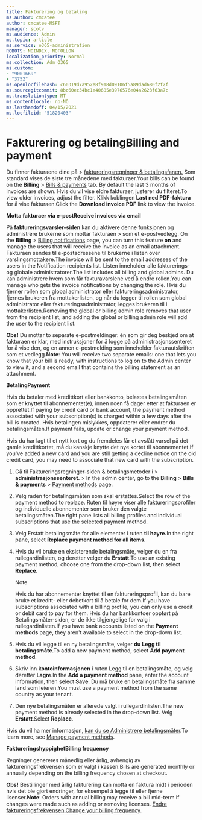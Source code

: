 ```yaml
---
title: Fakturering og betaling
ms.author: cmcatee
author: cmcatee-MSFT
manager: scotv
ms.audience: Admin
ms.topic: article
ms.service: o365-administration
ROBOTS: NOINDEX, NOFOLLOW
localization_priority: Normal
ms.collection: Adm_O365
ms.custom:
- "9001669"
- "3752"
ms.openlocfilehash: c60319d7a952e8f918d09106f5a89dad680f2f2f
ms.sourcegitcommit: 8bc60ec34bc1e40685e3976576e04a2623f63a7c
ms.translationtype: MT
ms.contentlocale: nb-NO
ms.lasthandoff: 04/15/2021
ms.locfileid: "51820403"
---
```

# <a name="billing-and-payment"></a><span data-ttu-id="5e098-102">Fakturering og betaling</span><span class="sxs-lookup"><span data-stu-id="5e098-102">Billing and payment</span></span>

<span data-ttu-id="5e098-103">Du finner fakturaene dine på  >  [faktureringsregninger & betalingsfanen.](https://go.microsoft.com/fwlink/p/?linkid=848039)  Som standard vises de siste tre månedene med fakturaer.</span><span class="sxs-lookup"><span data-stu-id="5e098-103">Your bills can be found on the **Billing** > [Bills & payments](https://go.microsoft.com/fwlink/p/?linkid=848039) tab.  By default the last 3 months of invoices are shown.</span></span>  <span data-ttu-id="5e098-104">Hvis du vil vise eldre fakturaer, justerer du filteret.</span><span class="sxs-lookup"><span data-stu-id="5e098-104">To view older invoices, adjust the filter.</span></span>  <span data-ttu-id="5e098-105">Klikk koblingen **Last ned PDF-faktura** for å vise fakturaen.</span><span class="sxs-lookup"><span data-stu-id="5e098-105">Click the **Download invoice PDF** link to view the invoice.</span></span>

<span data-ttu-id="5e098-106">**Motta fakturaer via e-post**</span><span class="sxs-lookup"><span data-stu-id="5e098-106">**Receive invoices via email**</span></span>

<span data-ttu-id="5e098-107">På **faktureringsvarsler-siden** kan du aktivere denne funksjonen og administrere brukerne som mottar fakturaen  >  [](https://go.microsoft.com/fwlink/p/?linkid=853212) som et e-postvedlegg. </span><span class="sxs-lookup"><span data-stu-id="5e098-107">On the **Billing** > [Billing notifications](https://go.microsoft.com/fwlink/p/?linkid=853212) page, you can turn this feature **on** and manage the users that will receive the invoice as an email attachment.</span></span> <span data-ttu-id="5e098-108">Fakturaen sendes til e-postadressene til brukerne i listen over varslingsmottakere.</span><span class="sxs-lookup"><span data-stu-id="5e098-108">The invoice will be sent to the email addresses of the users in the Notification recipients list.</span></span> <span data-ttu-id="5e098-109">Listen inneholder alle fakturerings- og globale administratorer.</span><span class="sxs-lookup"><span data-stu-id="5e098-109">The list includes all billing and global admins.</span></span>  <span data-ttu-id="5e098-110">Du kan administrere hvem som får fakturavarslene ved å endre rollen.</span><span class="sxs-lookup"><span data-stu-id="5e098-110">You can manage who gets the invoice notifications by changing the role.</span></span>  <span data-ttu-id="5e098-111">Hvis du fjerner rollen som global administrator eller faktureringsadministrator, fjernes brukeren fra mottakerlisten, og når du legger til rollen som global administrator eller faktureringsadministrator, legges brukeren til i mottakerlisten.</span><span class="sxs-lookup"><span data-stu-id="5e098-111">Removing the global or billing admin role removes that user from the recipient list, and adding the global or billing admin role will add the user to the recipient list.</span></span>

<span data-ttu-id="5e098-112">**Obs!** Du mottar to separate e-postmeldinger: én som gir deg beskjed om at fakturaen er klar, med instruksjoner for å logge på administrasjonssenteret for å vise den, og en annen e-postmelding som inneholder fakturautskriften som et vedlegg.</span><span class="sxs-lookup"><span data-stu-id="5e098-112">**Note**: You will receive two separate emails: one that lets you know that your bill is ready, with instructions to log on to the Admin center to view it, and a second email that contains the billing statement as an attachment.</span></span>

<span data-ttu-id="5e098-113">**Betaling**</span><span class="sxs-lookup"><span data-stu-id="5e098-113">**Payment**</span></span>

<span data-ttu-id="5e098-114">Hvis du betaler med kredittkort eller bankkonto, belastes betalingsmåten som er knyttet til abonnementet(e), innen noen få dager etter at fakturaen er opprettet.</span><span class="sxs-lookup"><span data-stu-id="5e098-114">If paying by credit card or bank account, the payment method associated with your subscription(s) is charged within a few days after the bill is created.</span></span> <span data-ttu-id="5e098-115">Hvis betalingen mislykkes, oppdaterer eller endrer du betalingsmåten.</span><span class="sxs-lookup"><span data-stu-id="5e098-115">If payment fails, update or change your payment method.</span></span>

<span data-ttu-id="5e098-116">Hvis du har lagt til et nytt kort og du fremdeles får et avslått varsel på det gamle kredittkortet, må du kanskje knytte det nye kortet til abonnementet.</span><span class="sxs-lookup"><span data-stu-id="5e098-116">If you've added a new card and you are still getting a decline notice on the old credit card, you may need to associate that new card with the subscription.</span></span>

1. <span data-ttu-id="5e098-117">Gå til Faktureringsregninger-siden & betalingsmetoder i   >  **administrasjonssenteret.**  >  [](https://go.microsoft.com/fwlink/p/?linkid=2018806)</span><span class="sxs-lookup"><span data-stu-id="5e098-117">In the admin center, go to the **Billing** > **Bills & payments** > [Payment methods](https://go.microsoft.com/fwlink/p/?linkid=2018806) page.</span></span>

2. <span data-ttu-id="5e098-118">Velg raden for betalingsmåten som skal erstattes.</span><span class="sxs-lookup"><span data-stu-id="5e098-118">Select the row of the payment method to replace.</span></span> <span data-ttu-id="5e098-119">Ruten til høyre viser alle faktureringsprofiler og individuelle abonnementer som bruker den valgte betalingsmåten.</span><span class="sxs-lookup"><span data-stu-id="5e098-119">The right pane lists all billing profiles and individual subscriptions that use the selected payment method.</span></span>

3. <span data-ttu-id="5e098-120">Velg Erstatt betalingsmåte for alle elementer i ruten **til høyre.**</span><span class="sxs-lookup"><span data-stu-id="5e098-120">In the right pane, select **Replace payment method for all items**.</span></span>

4. <span data-ttu-id="5e098-121">Hvis du vil bruke en eksisterende betalingsmåte, velger du en fra rullegardinlisten, og deretter velger du **Erstatt**.</span><span class="sxs-lookup"><span data-stu-id="5e098-121">To use an existing payment method, choose one from the drop-down list, then select **Replace**.</span></span>

    > [!NOTE]
    > <span data-ttu-id="5e098-122">Hvis du har abonnementer knyttet til en faktureringsprofil, kan du bare bruke et kreditt- eller debetkort til å betale for dem.</span><span class="sxs-lookup"><span data-stu-id="5e098-122">If you have subscriptions associated with a billing profile, you can only use a credit or debit card to pay for them.</span></span> <span data-ttu-id="5e098-123">Hvis du har bankkontoer  oppført på Betalingsmåter-siden, er de ikke tilgjengelige for valg i rullegardinlisten.</span><span class="sxs-lookup"><span data-stu-id="5e098-123">If you have bank accounts listed on the **Payment methods** page, they aren't available to select in the drop-down list.</span></span>

5. <span data-ttu-id="5e098-124">Hvis du vil legge til en ny betalingsmåte, velger **du Legg til betalingsmåte**.</span><span class="sxs-lookup"><span data-stu-id="5e098-124">To add a new payment method, select **Add payment method**.</span></span>

6. <span data-ttu-id="5e098-125">Skriv inn **kontoinformasjonen i** ruten Legg til en betalingsmåte, og velg deretter **Lagre**.</span><span class="sxs-lookup"><span data-stu-id="5e098-125">In the **Add a payment method** pane, enter the account information, then select **Save**.</span></span> <span data-ttu-id="5e098-126">Du må bruke en betalingsmåte fra samme land som leieren.</span><span class="sxs-lookup"><span data-stu-id="5e098-126">You must use a payment method from the same country as your tenant.</span></span>

7. <span data-ttu-id="5e098-127">Den nye betalingsmåten er allerede valgt i rullegardinlisten.</span><span class="sxs-lookup"><span data-stu-id="5e098-127">The new payment method is already selected in the drop-down list.</span></span> <span data-ttu-id="5e098-128">Velg **Erstatt**.</span><span class="sxs-lookup"><span data-stu-id="5e098-128">Select **Replace**.</span></span>

<span data-ttu-id="5e098-129">Hvis du vil ha mer informasjon, [kan du se Administrere betalingsmåter](https://docs.microsoft.com/microsoft-365/commerce/billing-and-payments/manage-payment-methods).</span><span class="sxs-lookup"><span data-stu-id="5e098-129">To learn more, see [Manage payment methods](https://docs.microsoft.com/microsoft-365/commerce/billing-and-payments/manage-payment-methods).</span></span>

<span data-ttu-id="5e098-130">**Faktureringshyppighet**</span><span class="sxs-lookup"><span data-stu-id="5e098-130">**Billing frequency**</span></span>

<span data-ttu-id="5e098-131">Regninger genereres månedlig eller årlig, avhengig av faktureringsfrekvensen som er valgt i kassen.</span><span class="sxs-lookup"><span data-stu-id="5e098-131">Bills are generated monthly or annually depending on the billing frequency chosen at checkout.</span></span>  

<span data-ttu-id="5e098-132">**Obs!** Bestillinger med årlig fakturering kan motta en faktura midt i perioden hvis det ble gjort endringer, for eksempel å legge til eller fjerne lisenser.</span><span class="sxs-lookup"><span data-stu-id="5e098-132">**Note**: Orders with annual billing may receive a bill mid-term if changes were made such as adding or removing licenses.</span></span> <span data-ttu-id="5e098-133">[Endre faktureringsfrekvensen](https://docs.microsoft.com/microsoft-365/commerce/billing-and-payments/change-payment-frequency).</span><span class="sxs-lookup"><span data-stu-id="5e098-133">[Change your billing frequency](https://docs.microsoft.com/microsoft-365/commerce/billing-and-payments/change-payment-frequency).</span></span>

